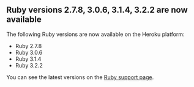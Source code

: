 ## Ruby versions 2.7.8, 3.0.6, 3.1.4, 3.2.2 are now available

The following Ruby versions are now available on the Heroku platform:

- Ruby 2.7.8
- Ruby 3.0.6
- Ruby 3.1.4
- Ruby 3.2.2

You can see the latest versions on the [Ruby support page](https://devcenter.heroku.com/articles/ruby-support).
